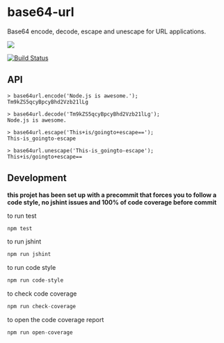 # base64-url

Base64 encode, decode, escape and unescape for URL applications.

<a href="https://nodei.co/npm/base64-url/"><img src="https://nodei.co/npm/base64-url.png?downloads=true"></a>

[![Build Status](https://travis-ci.org/joaquimserafim/base64-url.png?branch=master)](https://travis-ci.org/joaquimserafim/base64-url)


## API
    
    > base64url.encode('Node.js is awesome.');
    Tm9kZS5qcyBpcyBhd2Vzb21lLg

    > base64url.decode('Tm9kZS5qcyBpcyBhd2Vzb21lLg');
    Node.js is awesome.
 
    > base64url.escape('This+is/goingto+escape==');
    This-is_goingto-escape
      
    > base64url.unescape('This-is_goingto-escape');
    This+is/goingto+escape==
      

## Development

**this projet has been set up with a precommit that forces you to follow a code style, no jshint issues and 100% of code coverage before commit**


to run test
``` js
npm test
```

to run jshint
``` js
npm run jshint
```

to run code style
``` js
npm run code-style
```

to check code coverage
``` js
npm run check-coverage
```

to open the code coverage report
``` js
npm run open-coverage
```
